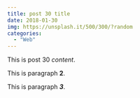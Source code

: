 ```yaml
---
title: post 30 title
date: 2018-01-30
img: https://unsplash.it/500/300/?random
categories:
  - "Web"
---
```

This is post 30 *content*.

This is paragraph **2**.

This is paragraph ***3***.
